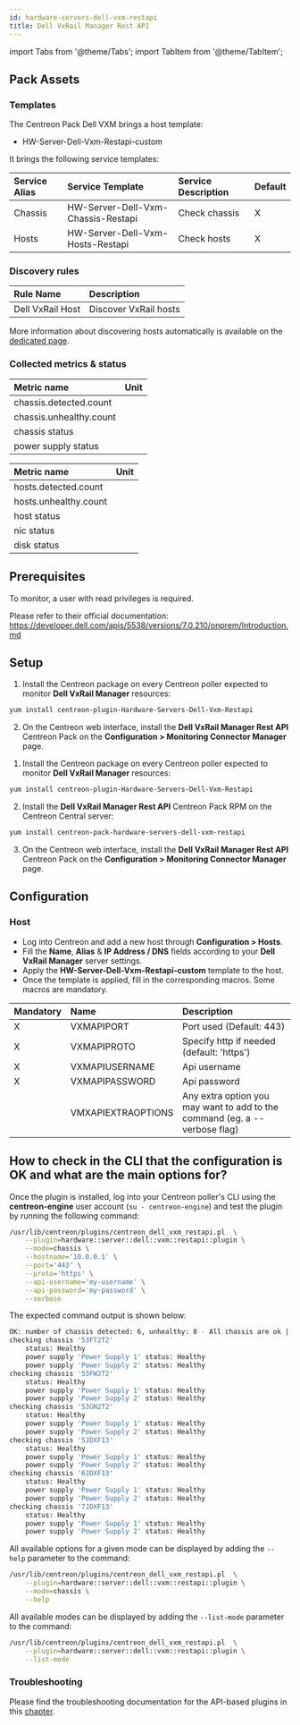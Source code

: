 ```yaml
---
id: hardware-servers-dell-vxm-restapi
title: Dell VxRail Manager Rest API
---
```

import Tabs from '@theme/Tabs';
import TabItem from '@theme/TabItem';

## Pack Assets

### Templates

The Centreon Pack Dell VXM brings a host template:
* HW-Server-Dell-Vxm-Restapi-custom

It brings the following service templates:

| Service Alias | Service Template                   | Service Description | Default |
|:--------------|:-----------------------------------|:--------------------|:--------|
| Chassis       | HW-Server-Dell-Vxm-Chassis-Restapi | Check chassis       | X       |
| Hosts         | HW-Server-Dell-Vxm-Hosts-Restapi   | Check hosts         | X       |

### Discovery rules

<Tabs groupId="sync">
<TabItem value="Host" label="Host">

| Rule Name        | Description           |
|:-----------------|:----------------------|
| Dell VxRail Host | Discover VxRail hosts |

More information about discovering hosts automatically is available on the [dedicated page](/onprem/monitoring/discovery/hosts-discovery).

</TabItem>
</Tabs>

### Collected metrics & status

<Tabs groupId="sync">
<TabItem value="Chassis" label="Chassis">

| Metric name             | Unit  |
| :---------------------- | :---- |
| chassis.detected.count  |       |
| chassis.unhealthy.count |       |
| chassis status          |       |
| power supply status     |       |

</TabItem>
<TabItem value="Hosts" label="Hosts">

| Metric name           | Unit  |
| :-------------------- | :---- |
| hosts.detected.count  |       |
| hosts.unhealthy.count |       |
| host status           |       |
| nic status            |       |
| disk status           |       |

</TabItem>
</Tabs>

## Prerequisites

To monitor, a user with read privileges is required.

Please refer to their official documentation: https://developer.dell.com/apis/5538/versions/7.0.210/onprem/Introduction.md

## Setup

<Tabs groupId="sync">
<TabItem value="Online License" label="Online License">

1. Install the Centreon package on every Centreon poller expected to monitor **Dell VxRail Manager** resources:

```bash
yum install centreon-plugin-Hardware-Servers-Dell-Vxm-Restapi
```

2. On the Centreon web interface, install the **Dell VxRail Manager Rest API** Centreon Pack on the **Configuration > Monitoring Connector Manager** page.

</TabItem>

<TabItem value="Offline License" label="Offline License">

1. Install the Centreon package on every Centreon poller expected to monitor **Dell VxRail Manager** resources:

```bash
yum install centreon-plugin-Hardware-Servers-Dell-Vxm-Restapi
```

2. Install the **Dell VxRail Manager Rest API** Centreon Pack RPM on the Centreon Central server:

```bash
yum install centreon-pack-hardware-servers-dell-vxm-restapi
```

3. On the Centreon web interface, install the **Dell VxRail Manager Rest API** Centreon Pack on the **Configuration > Monitoring Connector Manager** page.

</TabItem>
</Tabs>

## Configuration

### Host

* Log into Centreon and add a new host through **Configuration > Hosts**.
* Fill the **Name**, **Alias** & **IP Address / DNS** fields according to your **Dell VxRail Manager** server settings.
* Apply the **HW-Server-Dell-Vxm-Restapi-custom** template to the host.
* Once the template is applied, fill in the corresponding macros. Some macros are mandatory.

| Mandatory | Name               | Description                                                                |
| :-------- | :----------------- | :------------------------------------------------------------------------- |
| X         | VXMAPIPORT         | Port used (Default: 443)                                                   |
| X         | VXMAPIPROTO        | Specify http if needed (default: 'https')                                  |
| X         | VXMAPIUSERNAME     | Api username                                                               |
| X         | VXMAPIPASSWORD     | Api password                                                               |
|           | VMXAPIEXTRAOPTIONS | Any extra option you may want to add to the command (eg. a --verbose flag) |

## How to check in the CLI that the configuration is OK and what are the main options for? 

Once the plugin is installed, log into your Centreon poller's CLI using the
**centreon-engine** user account (`su - centreon-engine`) and test the plugin by
running the following command:

```bash
/usr/lib/centreon/plugins/centreon_dell_vxm_restapi.pl  \
    --plugin=hardware::server::dell::vxm::restapi::plugin \
    --mode=chassis \
    --hostname='10.0.0.1' \
    --port='443' \
    --proto='https' \
    --api-username='my-username' \
    --api-password='my-password' \
    --verbose
```

The expected command output is shown below:

```bash
OK: number of chassis detected: 6, unhealthy: 0 - All chassis are ok | 'chassis.detected.count'=6;;;0; 'chassis.unhealthy.count'=0;;;0;
checking chassis '53FT2T2'
    status: Healthy
    power supply 'Power Supply 1' status: Healthy
    power supply 'Power Supply 2' status: Healthy
checking chassis '53FW2T2'
    status: Healthy
    power supply 'Power Supply 1' status: Healthy
    power supply 'Power Supply 2' status: Healthy
checking chassis '53GN2T2'
    status: Healthy
    power supply 'Power Supply 1' status: Healthy
    power supply 'Power Supply 2' status: Healthy
checking chassis '5JDXF13'
    status: Healthy
    power supply 'Power Supply 1' status: Healthy
    power supply 'Power Supply 2' status: Healthy
checking chassis '6JDXF13'
    status: Healthy
    power supply 'Power Supply 1' status: Healthy
    power supply 'Power Supply 2' status: Healthy
checking chassis '7JDXF13'
    status: Healthy
    power supply 'Power Supply 1' status: Healthy
    power supply 'Power Supply 2' status: Healthy
```

All available options for a given mode can be displayed by adding the 
`--help` parameter to the command:

```bash
/usr/lib/centreon/plugins/centreon_dell_vxm_restapi.pl  \
    --plugin=hardware::server::dell::vxm::restapi::plugin \
    --mode=chassis \
    --help
```

All available modes can be displayed by adding the 
`--list-mode` parameter to the command:

```bash
/usr/lib/centreon/plugins/centreon_dell_vxm_restapi.pl  \
    --plugin=hardware::server::dell::vxm::restapi::plugin \
    --list-mode
```

### Troubleshooting

Please find the troubleshooting documentation for the API-based plugins in
this [chapter](../getting-started/how-to-guides/troubleshooting-plugins.md#http-and-api-checks).
